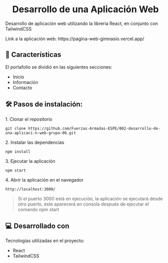 <h1 align="center" id="title">Desarrollo de una Aplicación Web</h1>

<p id="description">Desarrollo de aplicación web utilizando la librería React, en conjunto con TailwindCSS</p>

<p>Link a la aplicación web: https://pagina-web-gimnasio.vercel.app/ </p>

<h2>🧐 Características</h2>

El portafolio se dividió en las siguientes secciones:

- Inicio
- Información
- Contacto

<h2>🛠️ Pasos de instalación:</h2>

<p>1. Clonar el repositorio</p>

```
git clone https://github.com/Fuerzas-Armadas-ESPE/002-desarrollo-de-una-aplicaci-n-web-grupo-06.git
```

<p>2. Instalar las dependencias</p>

```
npm install
```

<p>3. Ejecutar la aplicación</p>

```
npm start
```

<p>4. Abrir la aplicación en el navegador</p>

```
http://localhost:3000/
```

> Si el puerto 3000 está en ejecución, la aplicación se ejecutará desde otro puerto, este aparecerá en consola después de ejecutar el comando npm start

<h2>💻 Desarrollado con</h2>

Tecnologías utilizadas en el proyecto:

- React
- TailwindCSS
